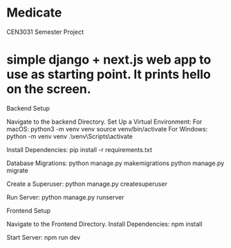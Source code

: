 # Medicate
CEN3031 Semester Project

# simple django + next.js web app to use as starting point. It prints hello on the screen.

Backend Setup

Navigate to the backend Directory.
Set Up a Virtual Environment:
For macOS:
	python3 -m venv venv
	source venv/bin/activate
For Windows:
	python -m venv venv
	.\venv\Scripts\activate

Install Dependencies:
pip install -r requirements.txt

Database Migrations:
python manage.py makemigrations
python manage.py migrate

Create a Superuser:
python manage.py createsuperuser

Run Server:
python manage.py runserver

Frontend Setup

Navigate to the Frontend Directory.
Install Dependencies:
npm install

Start Server:
npm run dev

